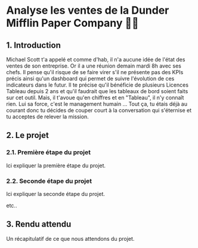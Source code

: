 # Analyse les ventes de la Dunder Mifflin Paper Company 🧷📁

## 1. Introduction
Michael Scott t'a appelé et comme d'hab, il n'a aucune idée de l'état des ventes de son entreprise. Or il a une réunion demain mardi 8h avec ses chefs. Il pense qu'il risque de se faire virer s'il ne présente pas des KPIs précis ainsi qu'un dashboard qui permet de suivre l'évolution de ces indicateurs dans le futur. Il te précise qu'il bénéficie de plusieurs Licences Tableau depuis 2 ans et qu'il faudrait que les tableaux de bord soient faits sur cet outil. Mais, il t'avoue qu'en chiffres et en "Tableau", il n'y connaît rien. Lui sa force, c'est le management humain ... Tout ça, tu étais déjà au courant donc tu décides de couper court à la conversation qui s'éternise et tu acceptes de relever la mission. 

## 2. Le projet
### 2.1. Première étape du projet
Ici expliquer la première étape du projet.

### 2.2. Seconde étape du projet
Ici expliquer la seconde étape du projet.

etc..

## 3. Rendu attendu
 Un récapitulatif de ce que nous attendons du projet.
